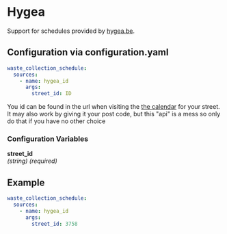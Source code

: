 # Hygea

Support for schedules provided by [hygea.be](https://www.hygea.be/).

## Configuration via configuration.yaml

```yaml
waste_collection_schedule:
  sources:
    - name: hygea_id
      args:
        street_id: ID
```

You id can be found in the url when visiting the [the calendar](https://www.hygea.be/votre-calendrier-de-collecte.html) for your street.
It may also work by giving it your post code, but this "api" is a mess so only do that if you have no other choice

### Configuration Variables

**street_id**<br>
*(string) (required)*

## Example

```yaml
waste_collection_schedule:
  sources:
    - name: hygea_id
      args:
        street_id: 3758
```